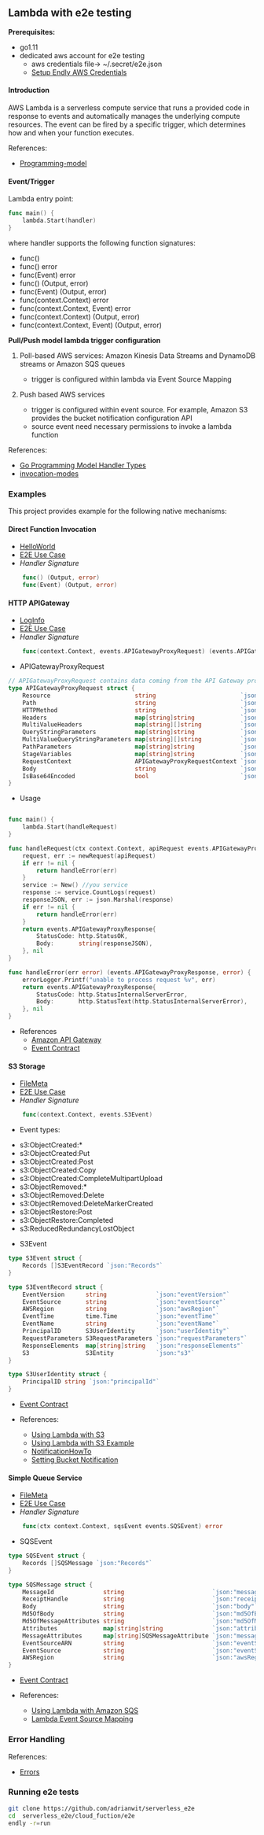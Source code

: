 ## Lambda with e2e testing

**Prerequisites:**

 - go1.11
 - dedicated aws account for e2e testing 
    * aws credentials file-> ~/.secret/e2e.json 
    * [Setup Endly AWS Credentials](https://github.com/viant/endly/tree/master/doc/secrets#aws)
    
#### Introduction

AWS Lambda is a serverless compute service that runs a provided code in response to events and automatically manages the underlying compute resources.
The event can be fired by a specific trigger, which determines how and when your function executes. 

References:
* [Programming-model](https://docs.aws.amazon.com/lambda/latest/dg/programming-model-v2.html)


    
#### Event/Trigger

Lambda entry point:
```go
func main() {
	lambda.Start(handler)
}
``` 

where handler supports the following function signatures: 

- func()
- func() error
- func(Event) error
- func() (Output, error)
- func(Event) (Output, error)
- func(context.Context) error
- func(context.Context, Event) error
- func(context.Context) (Output, error)
- func(context.Context, Event) (Output, error)


**Pull/Push model lambda trigger configuration**

1. Poll-based AWS services: Amazon Kinesis Data Streams and DynamoDB streams or Amazon SQS queues
    - trigger is configured within lambda via Event Source Mapping
    
2. Push based AWS services     
    - trigger is configured within event source. For example, Amazon S3 provides the bucket notification configuration API
    - source event need necessary permissions to invoke a lambda function


References:
* [Go Programming Model Handler Types](https://docs.aws.amazon.com/lambda/latest/dg/go-programming-model-handler-types.html)
* [invocation-modes](https://docs.aws.amazon.com/lambda/latest/dg/intro-invocation-modes.html)

### Examples

This project provides example for the following native mechanisms:


#### Direct Function Invocation

- [HelloWorld](hello/hello.go)
- [E2E Use Case](e2e/regression/cases/001_hello_world)
- _Handler Signature_ 
```go
    func() (Output, error)
    func(Event) (Output, error)
```


#### HTTP APIGateway 

- [LogInfo](loginfo/app/loginfo.go)
- [E2E Use Case](e2e/regression/cases/002_logs_count)
- _Handler Signature_ 
```go
    func(context.Context, events.APIGatewayProxyRequest) (events.APIGatewayProxyResponse, error)
```
- APIGatewayProxyRequest 
```go
// APIGatewayProxyRequest contains data coming from the API Gateway proxy
type APIGatewayProxyRequest struct {
	Resource                        string                        `json:"resource"` // The resource path defined in API Gateway
	Path                            string                        `json:"path"`     // The url path for the caller
	HTTPMethod                      string                        `json:"httpMethod"`
	Headers                         map[string]string             `json:"headers"`
	MultiValueHeaders               map[string][]string           `json:"multiValueHeaders"`
	QueryStringParameters           map[string]string             `json:"queryStringParameters"`
	MultiValueQueryStringParameters map[string][]string           `json:"multiValueQueryStringParameters"`
	PathParameters                  map[string]string             `json:"pathParameters"`
	StageVariables                  map[string]string             `json:"stageVariables"`
	RequestContext                  APIGatewayProxyRequestContext `json:"requestContext"`
	Body                            string                        `json:"body"`
	IsBase64Encoded                 bool                          `json:"isBase64Encoded,omitempty"`
}
```
- Usage    
```go

func main() {
	lambda.Start(handleRequest)
}

func handleRequest(ctx context.Context, apiRequest events.APIGatewayProxyRequest) (events.APIGatewayProxyResponse, error) {
	request, err := newRequest(apiRequest)
	if err != nil {
		return handleError(err)
	}
	service := New() //you service
	response := service.CountLogs(request)
	responseJSON, err := json.Marshal(response)
	if err != nil {
		return handleError(err)
	}
	return events.APIGatewayProxyResponse{
		StatusCode: http.StatusOK,
		Body:       string(responseJSON),
	}, nil
}

func handleError(err error) (events.APIGatewayProxyResponse, error) {
	errorLogger.Printf("unable to process request %v", err)
	return events.APIGatewayProxyResponse{
		StatusCode: http.StatusInternalServerError,
		Body:       http.StatusText(http.StatusInternalServerError),
	}, nil
}
```    
- References
    * [Amazon API Gateway](https://docs.aws.amazon.com/apigateway/latest/developerguide/welcome.html)
    * [Event Contract](https://github.com/aws/aws-lambda-go/blob/master/events/apigw.go)


#### S3 Storage 

- [FileMeta](filemeta/filemeta.go)
- [E2E Use Case](e2e/regression/cases/003_filemeta)
- _Handler Signature_ 
```go
    func(context.Context, events.S3Event)
```
- Event types:
 * s3:ObjectCreated:*
 * s3:ObjectCreated:Put
 * s3:ObjectCreated:Post
 * s3:ObjectCreated:Copy
 * s3:ObjectCreated:CompleteMultipartUpload
 * s3:ObjectRemoved:*
 * s3:ObjectRemoved:Delete
 * s3:ObjectRemoved:DeleteMarkerCreated
 * s3:ObjectRestore:Post
 * s3:ObjectRestore:Completed
 * s3:ReducedRedundancyLostObject 

- S3Event
```go
type S3Event struct {
	Records []S3EventRecord `json:"Records"`
}

type S3EventRecord struct {
	EventVersion      string              `json:"eventVersion"`
	EventSource       string              `json:"eventSource"`
	AWSRegion         string              `json:"awsRegion"`
	EventTime         time.Time           `json:"eventTime"`
	EventName         string              `json:"eventName"`
	PrincipalID       S3UserIdentity      `json:"userIdentity"`
	RequestParameters S3RequestParameters `json:"requestParameters"`
	ResponseElements  map[string]string   `json:"responseElements"`
	S3                S3Entity            `json:"s3"`
}

type S3UserIdentity struct {
	PrincipalID string `json:"principalId"`
}
```
- [Event Contract](https://github.com/aws/aws-lambda-go/blob/master/events/s3.go)

- References:
    * [Using Lambda with S3](https://docs.aws.amazon.com/lambda/latest/dg/with-s3.html)
    * [Using Lambda with S3 Example](https://docs.aws.amazon.com/lambda/latest/dg/with-s3-example.html)
    * [NotificationHowTo](https://docs.aws.amazon.com/AmazonS3/latest/dev/NotificationHowTo.html)
    * [Setting Bucket Notification](https://docs.aws.amazon.com/cli/latest/reference/s3api/put-bucket-notification-configuration.html)



#### Simple Queue Service 


- [FileMeta](msglog/msglog.go)
- [E2E Use Case](e2e/regression/cases/004_msglog)
- _Handler Signature_ 
```go
    func(ctx context.Context, sqsEvent events.SQSEvent) error
```
- SQSEvent
```go
type SQSEvent struct {
	Records []SQSMessage `json:"Records"`
}

type SQSMessage struct {
	MessageId              string                         `json:"messageId"`
	ReceiptHandle          string                         `json:"receiptHandle"`
	Body                   string                         `json:"body"`
	Md5OfBody              string                         `json:"md5OfBody"`
	Md5OfMessageAttributes string                         `json:"md5OfMessageAttributes"`
	Attributes             map[string]string              `json:"attributes"`
	MessageAttributes      map[string]SQSMessageAttribute `json:"messageAttributes"`
	EventSourceARN         string                         `json:"eventSourceARN"`
	EventSource            string                         `json:"eventSource"`
	AWSRegion              string                         `json:"awsRegion"`
}
```

- [Event Contract](https://github.com/aws/aws-lambda-go/blob/master/events/sqs.go)

- References:
   * [Using Lambda with Amazon SQS](https://docs.aws.amazon.com/lambda/latest/dg/with-sqs.html)
   * [Lambda Event Source Mapping](https://docs.aws.amazon.com/lambda/latest/dg/intro-invocation-modes.html)




### Error Handling

References:
 * [Errors](https://docs.aws.amazon.com/lambda/latest/dg/go-programming-model-errors.html)
 
 
 
### Running e2e tests
 
 
```bash
git clone https://github.com/adrianwit/serverless_e2e
cd  serverless_e2e/cloud_fuction/e2e
endly -r=run
```